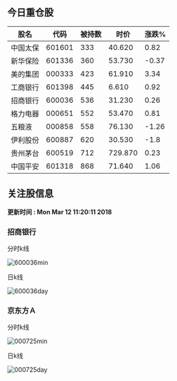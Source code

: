 
## 今日重仓股 

|股名|代码|被持数|时价|涨跌%|
|---|---|---|---|---|
|中国太保|601601|333|40.620|0.82|
|新华保险|601336|360|53.730|-0.37|
|美的集团|000333|423|61.910|3.34|
|工商银行|601398|445|6.610|0.92|
|招商银行|600036|536|31.230|0.26|
|格力电器|000651|552|53.470|0.81|
|五粮液|000858|558|76.130|-1.26|
|伊利股份|600887|620|30.530|-1.8|
|贵州茅台|600519|712|729.870|0.23|
|中国平安|601318|868|71.640|1.06|

## 关注股信息
**更新时间 : Mon Mar 12 11:20:11 2018**
### 招商银行 
分时k线

![600036min](http://image.sinajs.cn/newchart/min/n/sh600036.gif)

日k线

![600036day](http://image.sinajs.cn/newchart/daily/n/sh600036.gif)

### 京东方Ａ 
分时k线

![000725min](http://image.sinajs.cn/newchart/min/n/sz000725.gif)

日k线

![000725day](http://image.sinajs.cn/newchart/daily/n/sz000725.gif)
